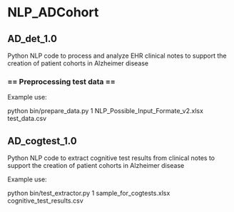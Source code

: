 # NLP_ADCohort 

## AD_det_1.0
Python NLP code to process and analyze EHR clinical notes to support the creation of patient cohorts in Alzheimer disease

### == Preprocessing test data ==

Example use: 

python bin/prepare_data.py 1  NLP_Possible_Input_Formate_v2.xlsx test_data.csv

## AD_cogtest_1.0
Python NLP code to extract cognitive test results from clinical notes to support the creation of patient cohorts in Alzheimer disease

Example use:

python bin/test_extractor.py 1  sample_for_cogtests.xlsx cognitive_test_results.csv

